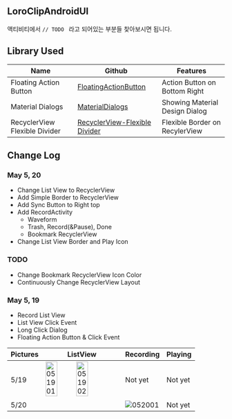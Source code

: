 LoroClipAndroidUI
---
액티비티에서 ```// TODO ``` 라고 되어있는 부분들 찾아보시면 됩니다.

Library Used
----
Name | Github | Features
---|---|---
Floating Action Button | [FloatingActionButton](https://github.com/makovkastar/FloatingActionButton) | Action Button on Bottom Right
Material Dialogs | [MaterialDialogs](https://github.com/afollestad/material-dialogs) | Showing Material Design Dialog
RecyclerView Flexible Divider | [RecyclerView-Flexible Divider](https://github.com/yqritc/RecyclerView-FlexibleDivider) | Flexible Border on RecylerView

Change Log
----

### May 5, 20
* Change List View to RecyclerView
* Add Simple Border to RecyclerView
* Add Sync Button to Right top
* Add RecordActivity
  * Waveform
  * Trash, Record(&Pause), Done
  * Bookmark RecyclerView
* Change List View Border and Play Icon

### TODO
* Change Bookmark RecyclerView Icon Color
* Continuously Change RecyclerView Layout


### May 5, 19
* Record List View
* List View Click Event
* Long Click Dialog
* Floating Action Button & Click Event

Pictures | ListView | Recording | Playing
---|---|---|---
5/19 | <img src="https://cloud.githubusercontent.com/assets/5153025/7697284/02a63880-fe41-11e4-9ac4-552093d5580c.png" alt="051901" width="40%"> <img src="https://cloud.githubusercontent.com/assets/5153025/7697285/02a6b8fa-fe41-11e4-8b9a-fc5cccb953cd.png" alt="051902" width="40%"> | Not yet | Not yet 
5/20 |  | <img src="https://cloud.githubusercontent.com/assets/5153025/7724634/2e78fb1c-ff2e-11e4-96e0-8b49b52a68ad.png" alt="052001"> | Not yet
